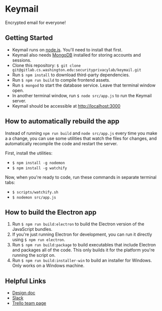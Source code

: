 # Keymail #
Encrypted email for everyone!

## Getting Started ##
- Keymail runs on [node.js](https://nodejs.org). You'll need to install that first.
- Keymail also needs [MongoDB](https://www.mongodb.org/) installed for storing accounts and sessions.
- Clone this repository: `$ git clone git@gitlab.cs.washington.edu:securityprivacylab/keymail.git`
- Run `$ npm install` to download third-party dependencies.
- Run `$ npm run build` to compile frontend assets.
- Run `$ mongod` to start the database service. Leave that terminal window open.
- In another terminal window, run `$ node src/app.js` to run the Keymail server.
- Keymail should be accessible at [http://localhost:3000](http://localhost:3000)

## How to automatically rebuild the app ##
Instead of running `npm run build` and `node src/app.js` every time you make a
a change, you can use some utilities that watch the files for changes, and
automatically recompile the code and restart the server.

First, install the utilities:
- `$ npm install -g nodemon`
- `$ npm install -g watchify`

Now, when you're ready to code, run these commands in separate terminal tabs:
- `$ scripts/watchify.sh`
- `$ nodemon src/app.js`

## How to build the Electron app ##
1. Run `$ npm run build:electron` to build the Electron version of the JavaScript bundles.
2. If you're just running Electron for development, you can run it directly using `$ npm run electron`.
3. Run `$ npm run build:package` to build executables that include Electron and packages all of the code. This only builds it for the platform you're running the script on.
4. Run `$ npm run build:installer-win` to build an installer for Windows. Only works on a Windows machine.


## Helpful Links ##
- [Design doc](https://docs.google.com/document/d/1RI3u0mPXgB4KFMkguWHM1jwJWKDkNSyGjohBZ2ScaVU/edit)
- [Slack](https://keymail-uw.slack.com/)
- [Trello team page](https://trello.com/keybasemail)